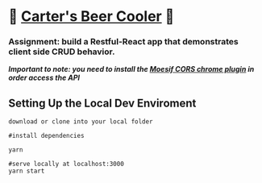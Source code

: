 # 🍻 [Carter's Beer Cooler](http://carters-beer-cooler.surge.sh/) 🍻

### Assignment: build a Restful-React app that demonstrates client side CRUD behavior.

**_Important to note: you need to install the [Moesif CORS chrome plugin](https://chrome.google.com/webstore/detail/moesif-origin-cors-change/digfbfaphojjndkpccljibejjbppifbc?hl=en) in order access the API_**

## Setting Up the Local Dev Enviroment

``` zsh/bash
download or clone into your local folder 

#install dependencies 

yarn

#serve locally at localhost:3000
yarn start

```